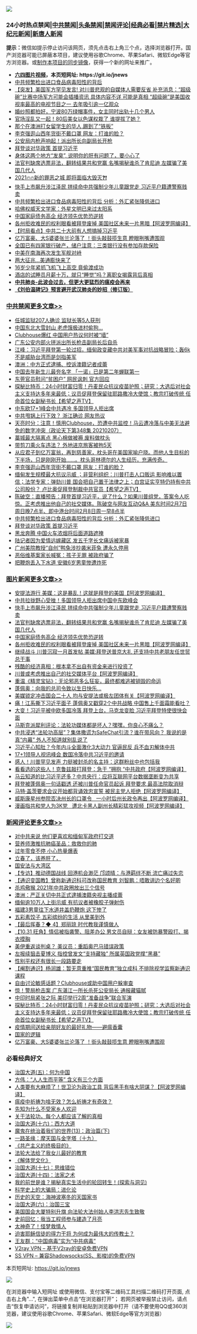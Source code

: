![](https://raw.githubusercontent.com/fqnews/bnews/master/64photo/fqnews-qr.jpg)

<div id="tt">
<h3>24小时热点禁闻|<a href="#%E4%B8%AD%E5%85%B1%E7%A6%81%E9%97%BB%E6%9B%B4%E5%A4%9A%E6%96%87%E7%AB%A0">中共禁闻</a>|<a href="#%E5%9B%BE%E7%89%87%E6%96%B0%E9%97%BB%E6%9B%B4%E5%A4%9A%E6%96%87%E7%AB%A0">头条禁闻</a>|<a href="#%E6%96%B0%E9%97%BB%E8%AF%84%E8%AE%BA%E6%9B%B4%E5%A4%9A%E6%96%87%E7%AB%A0">禁闻评论|<a href="#%E5%BF%85%E7%9C%8B%E7%BB%8F%E5%85%B8%E5%A5%BD%E6%96%87">经典必看|<a href="/video.md#%E7%A6%81%E7%89%87%E7%B2%BE%E9%80%89">禁片精选</a>|<a href="https://github.com/fqnews/djy/blob/master/gb/nf1351518.md#1">大纪元新闻</a>|<a href="https://github.com/fqnews/ntdtv/blob/master/gb/prog204.md#1">新唐人新闻</a></h3>
<div><b>提示：</b>微信如提示停止访问该网页，须先点击右上角三个点，选择浏览器打开。国产浏览器可能已屏蔽本项目，建议使用谷歌Chrome、苹果Safari、微软Edge等官方浏览器。或<a href="https://github.com/fqnews/bnews/blob/master/%E5%88%B6%E4%BD%9Cgit%E7%A6%81%E9%97%BB%E9%95%9C%E5%83%8F.md">制作本项目的同步镜像</a>，获得一个新的网址来推广。</div>
<ul>
<li><b><a href="http://d1.bdrive.tk/64.mp4" target="_blank">六四图片视频</a>，本页短网址: https://git.io/jnews</b></li>
<li><a href="/cbnews/20210207/1483355.md">中共频繁检出进口食品病毒阳性的背后</a></li>
<li><a href="/bannedvideo/20210208/1483471.md">【突发】美国军方罕见发言! 对川普悲观的自媒体人需要反省  补充消息：“超级碗”比赛中场军方可能会插播资讯 具体内容不详 可能是真相  “超级碗”是美国收视率最高的电视节目之一 去年吸引逾一亿观众</a></li>
<li><a href="/lifebaike/20210208/1483523.md">婚纱照都拍好，宁波80万绿帽事件，女主同时出轨十几个男人</a></li>
<li><a href="/comments/20210208/1483394.md">官场淫乱又一起！80后美女以色谋权栽了 谁提拔了她？</a></li>
<li><a href="/lifebaike/20210207/1483304.md">那个在澳洲打女留学生的华人,踢到了“铁板”</a></li>
<li><a href="/cbnews/20210208/1483551.md">李克强逛山西年货街不戴口罩 网友：打谁的脸？</a></li>
<li><a href="/cnnews/20210208/1483588.md">公安局内枪声响起！派出所长向副局长开枪</a></li>
<li><a href="/cbnews/20210208/1483477.md">拜登谈对华政策 首提习近平</a></li>
<li><a href="/comments/20210207/1483317.md">身体这两个地方“发臭”, 说明你的肝有问题了，要小心了</a></li>
<li><a href="/topimagenews/20210208/1483582.md">法官判缺席选票非法，翻转结果共和党赢 名嘴揭秘谁杀了肯尼迪 左媒骗了美国几代人</a></li>
<li><a href="/comments/20210208/1483412.md">2021🔥🔥新的罪恶之城 即将面临大毁灭❓❗</a></li>
<li><a href="/topimagenews/20210208/1483624.md">快手上市飙升涉江泽民 拼续命中共强制少年儿童跟党走 习近平户籍遭警察贱卖</a></li>
<li><a href="/cbnews/20210208/1483483.md">中共频繁检出进口食品病毒阳性的背后 分析：外汇紧张降低进口</a></li>
<li><a href="/cnnews/20210208/1483433.md">哈佛权威天文学家：外星文明已来过太阳系</a></li>
<li><a href="/topimagenews/20210208/1483459.md">中国家庭债务高企 经济领先优势恐逆转</a></li>
<li><a href="/topimagenews/20210207/1483351.md">各州拒收难民的权利眼看被拜登废掉 美国社区未来一片黑暗【阿波罗网编译】</a></li>
<li><a href="/comments/20210207/1483331.md">【时局看点】中共二十大前有人想搞掉习近平</a></li>
<li><a href="/comments/20210208/1483666.md">亿万富豪、大S婆婆张兰沦落了 ！街头敲鼓揽生意 瞪眼咧嘴遭围观</a></li>
<li><a href="/lifebaike/20210208/1483630.md">全国已有四家银行破产，储户注意：三类银行没有参加存款保险</a></li>
<li><a href="/headline/20210207/1483379.md">中美在南海再次发生军舰对峙</a></li>
<li><a href="/cnnews/20210208/1483557.md">两大征兆…美通膨快来了</a></li>
<li><a href="/headline/20210208/1483519.md">16岁少年紧抓飞机飞上高空 竟偷渡成功</a></li>
<li><a href="/funmedia/20210208/1483553.md">酒店的试睡员月薪十万，就只“睡觉”吗？离职女揭露背后真相</a></li>
<li><b><a href="/comments/20200211/1275071.md" target="_blank">中共肺炎-此波会过去，但更大更猛烈的瘟疫会再来</a></b></li>
<li><b><a href="/comments/20200207/1272816.md" target="_blank">《刘伯温碑记》预言避开武汉肺炎的妙招（修订版）</a></b></li>
</ul>
</div>

<div class="catlist">
<h3><a href="/cbnews/" target="_blank">中共禁闻</a><span><a href="/cbnews/" target="_blank" rel="nofollow">更多文章>></a></span></h3>
<ul>
<li><a href="/cbnews/20210208/1483791.md" target="_blank">任城监狱207人确诊 监狱长等5人获刑</a></li>
<li><a href="/cbnews/20210208/1483781.md" target="_blank">中国东北大雪封山 老虎饿极进村偷狗…</a></li>
<li><a href="/cbnews/20210208/1483760.md" target="_blank">Clubhouse爆红 中国用户热议何时被“墙”</a></li>
<li><a href="/cbnews/20210208/1483759.md" target="_blank">广东公安内部火拼派出所长枪击副局长后自杀</a></li>
<li><a href="/cbnews/20210208/1483757.md" target="_blank">江峰：习近平拜登第一轮过招，缅甸政变藏中共对美军事对抗战略冒险；轰6k不是威胁台湾而是剑指美军</a></li>
<li><a href="/cbnews/20210208/1483714.md" target="_blank">澳洲：中方正式逮捕、控诉澳籍记者成蕾</a></li>
<li><a href="/cbnews/20210208/1483713.md" target="_blank">中国去年新生儿最夯名字 「一诺」已是第二年蝉联第一</a></li>
<li><a href="/cbnews/20210208/1483691.md" target="_blank">东莞官员慰问“贫困户” 网民讽刺 官方回应</a></li>
<li><a href="/comments/20210208/1483687.md" target="_blank">探秘比特币：24小时财富归零！丹麦民众抗议疫苗护照；研究：大选后对社会主义支持达多年来最低；议员促拜登保留驻耶路撒冷大使馆；教宗打破传统 任命首位女副秘书长【希望之声TV】</a></li>
<li><a href="/cbnews/20210208/1483684.md" target="_blank">中东欧17+1峰会中共遇冷 多国领导人拒出席</a></li>
<li><a href="/cbnews/20210208/1483681.md" target="_blank">中共甩锅上行下效？ 浙江确诊 网友热议</a></li>
<li><a href="/cbnews/20210208/1483598.md" target="_blank">天亮时分：注意！慎用Clubhouse，恐遭中共监控！马云遭冷落与中美无法避免的数字冲突（政论天下第348集 20210207）</a></li>
<li><a href="/cbnews/20210208/1483584.md" target="_blank">藁城最大隔离点 黑心棉做被褥 废料做枕头</a></li>
<li><a href="/cbnews/20210208/1483583.md" target="_blank">带剪刀乘火车违法？ 外地进京旅客被拘5天</a></li>
<li><a href="/comments/20210208/1483564.md" target="_blank">从应君子到亿万富翁，再到慈善家，枕头哥在美国家喻户晓。而他人生目标的下半场，只是刚刚开始……。枕头哥林德尔的人生经历，充满传奇。</a></li>
<li><a href="/cbnews/20210208/1483551.md" target="_blank">李克强逛山西年货街不戴口罩 网友：打谁的脸？</a></li>
<li><a href="/comments/20210208/1483525.md" target="_blank">缅甸发生规模最大抗议示威 ；非营利组织：川普打击人口贩运 影响难以置信；法学专家：弹劾川普 国会把自己置于法律之上；白宫证实亨特仍持有中共公司股份？ 卢比奥促拜登制裁中共官员【希望之声TV】</a></li>
<li><a href="/cbnews/20210208/1483495.md" target="_blank">陈破空：直播预告：拜登首提习近平，说了什么？如果川普组党，答案令人吃惊。正考虑推出他自己的社交媒体。陈破空与网友互动Q&amp;A 美东时间2月7日周日晚7点半、即中港台时间2月8日周一早8点半</a></li>
<li><a href="/cbnews/20210208/1483483.md" target="_blank">中共频繁检出进口食品病毒阳性的背后 分析：外汇紧张降低进口</a></li>
<li><a href="/cbnews/20210208/1483477.md" target="_blank">拜登谈对华政策 首提习近平</a></li>
<li><a href="/cbnews/20210208/1483472.md" target="_blank">黑龙奔腾 中国火车浓烟将后面道路遮掩</a></li>
<li><a href="/cbnews/20210208/1483470.md" target="_blank">陆记者因为爱情远嫁藏区 发五千字长文痛诉被家暴</a></li>
<li><a href="/cbnews/20210208/1483469.md" target="_blank">广州美院教授“自创”鸭兔涉抄袭米菲兔 遭永久停用</a></li>
<li><a href="/cbnews/20210208/1483436.md" target="_blank">恶俗维基案家长喊冤：孩子无罪 被政府骗了</a></li>
<li><a href="/cbnews/20210208/1483427.md" target="_blank">把鞭炮丢入下水道 安徽6岁男童惨遭炸死</a></li>

</ul>
</div>
<div class="catlist">
<h3><a href="/topimagenews/" target="_blank">图片新闻</a><span><a href="/topimagenews/" target="_blank" rel="nofollow">更多文章>></a></span></h3>
<ul>
<li><a href="/topimagenews/20210208/1483724.md" target="_blank">安提法游行 美媒：这是暴乱！这就是拜登的美国【阿波罗网编译】</a></li>
<li><a href="/topimagenews/20210208/1483721.md" target="_blank">中共拉拢野心受挫！多国领导人拒出席中国中东欧峰会</a></li>
<li><a href="/topimagenews/20210208/1483624.md" target="_blank">快手上市飙升涉江泽民 拼续命中共强制少年儿童跟党走 习近平户籍遭警察贱卖</a></li>
<li><a href="/topimagenews/20210208/1483582.md" target="_blank">法官判缺席选票非法，翻转结果共和党赢 名嘴揭秘谁杀了肯尼迪 左媒骗了美国几代人</a></li>
<li><a href="/topimagenews/20210208/1483459.md" target="_blank">中国家庭债务高企 经济领先优势恐逆转</a></li>
<li><a href="/topimagenews/20210207/1483351.md" target="_blank">各州拒收难民的权利眼看被拜登废掉 美国社区未来一片黑暗【阿波罗网编译】</a></li>
<li><a href="/topimagenews/20210207/1483265.md" target="_blank">继续战斗 川普沉寂一月首发帖 美媒:拜登送普京大礼 还支持中共老朋友任世贸总干事</a></li>
<li><a href="/topimagenews/20210207/1483255.md" target="_blank">残酷的经济真相：根本拿不出自有资金来进行投资了</a></li>
<li><a href="/topimagenews/20210207/1483236.md" target="_blank">川普或考虑推出自己的社交媒体平台【阿波罗网编译】</a></li>
<li><a href="/comments/20210207/1483227.md" target="_blank">重温《精灵宝钻》：无论邪恶多么狂妄，最终都难逃被销毁的命运</a></li>
<li><a href="/topimagenews/20210207/1483181.md" target="_blank">蓬佩奥：向我的总司令致以生日快乐…</a></li>
<li><a href="/topimagenews/20210207/1483145.md" target="_blank">美媒锁定冲击国会二十人 均与安提法或极左团体有关【阿波罗网编译】</a></li>
<li><a href="/topimagenews/20210207/1483144.md" target="_blank">痛！江系撕下习近平面子 蓬佩奥又戳穿2个中共战略 中国售上千面霜能看吐？</a></li>
<li><a href="/topimagenews/20210207/1483099.md" target="_blank">大变！习近平被中欧多国冷落 拜登上台，马克龙变脸 习近平拜登特使很快会面</a></li>
<li><a href="/comments/20210207/1482940.md" target="_blank">马斯克派犀利评论：法轮功媒体都是坏人？嘿嘿，你良心不痛么？</a></li>
<li><a href="/comments/20210207/1483218.md" target="_blank">中共浸透“法轮功高层”？集体撒谎为SafeChat引流？谁在带风向？ 我说的是真“内幕”  外人不知道就别乱说了</a></li>
<li><a href="/topimagenews/20210207/1482968.md" target="_blank">习近平心知肚？今年内斗全面激化3大动力 官逼民反 兵不血刃解体中共</a></li>
<li><a href="/topimagenews/20210207/1482958.md" target="_blank">17+1领导人视讯峰会 数国冷落中共习近平的邀请</a></li>
<li><a href="/topimagenews/20210206/1482681.md" target="_blank">感人！川普罕见发声 力挺被封杀的名主持：这群粉丝中也包括我</a></li>
<li><a href="/topimagenews/20210206/1482679.md" target="_blank">看看选的这些人！克鲁兹敲打拜登：急于 &#8220;拥抱 &#8220;中共政府【阿波罗网编译】</a></li>
<li><a href="/topimagenews/20210206/1482626.md" target="_blank">马云知道的比习近平还多？中共央行：应将互联网平台数据垄断变为共享</a></li>
<li><a href="/topimagenews/20210206/1482318.md" target="_blank">拜登被蓬佩奥一句话戳透 还被川普任命官员起诉 拜登要求,最高法院取消辩</a></li>
<li><a href="/topimagenews/20210206/1482281.md" target="_blank">马特·盖茨要求会议开始都背诵效忠宣誓 被民主党人拒绝【阿波罗网编译】</a></li>
<li><a href="/topimagenews/20210205/1482180.md" target="_blank">威斯康星州参院否决州长的口罩令   一小时后州长政令再出【阿波罗网编译】</a></li>
<li><a href="/topimagenews/20210205/1482146.md" target="_blank">漫画指共和党人为3K党   遭北卡黑人副州长精彩猛攻视频【阿波罗网编译】</a></li>

</ul>
</div>
<div class="catlist">
<h3><a href="/comments/" target="_blank">新闻评论</a><span><a href="/comments/" target="_blank" rel="nofollow">更多文章>></a></span></h3>
<ul>
<li><a href="/comments/20210208/1483802.md" target="_blank">对中共来说 他们更喜欢和缅甸军政府打交道</a></li>
<li><a href="/comments/20210208/1483798.md" target="_blank">营养师激推抗肺癌圣品：救救你的肺</a></li>
<li><a href="/comments/20210208/1483797.md" target="_blank">过年零食不停 小心热量爆表</a></li>
<li><a href="/comments/20210208/1483796.md" target="_blank">立春了，该养肝了，</a></li>
<li><a href="/comments/20210208/1483785.md" target="_blank">国安法与大湾区</a></li>
<li><a href="/comments/20210208/1483784.md" target="_blank">【专访】推动德国战线 回港机会渺茫 邝颂晴：与港羁绊不断 流亡痛过失恋</a></li>
<li><a href="/comments/20210208/1483783.md" target="_blank">【通识变国教】曾称新通识科可改称国民教育 刘智鹏：唔敢讲边个名好啲</a></li>
<li><a href="/comments/20210208/1483776.md" target="_blank">杀鸡儆猴 2021年中共政圈放出三个信号</a></li>
<li><a href="/comments/20210208/1483774.md" target="_blank">澳洲：严正关切中共正式逮捕澳籍央视主播成蕾</a></li>
<li><a href="/comments/20210208/1483773.md" target="_blank">缅甸逾10万人上街示威 有抗议者被橡胶子弹射伤</a></li>
<li><a href="/comments/20210208/1483771.md" target="_blank">福建3男童往下水道井盖扔鞭炮 这下惨了</a></li>
<li><a href="/comments/20210208/1483770.md" target="_blank">五彩素饺子 五彩缤纷的生活 从里美到外</a></li>
<li><a href="/comments/20210208/1483745.md" target="_blank">【最后挥春？◆ 4】郑丽琼 时代教我谨慎做人</a></li>
<li><a href="/comments/20210208/1483744.md" target="_blank">【10.31 旺角】情侣被指袭警、阻差办公 男文员自辩：女友被防暴警殴打、揭衣摸胸</a></li>
<li><a href="/comments/20210208/1483706.md" target="_blank">美伊重返谈判桌？ 美议员：重蹈奥巴马错误政策</a></li>
<li><a href="/comments/20210208/1483701.md" target="_blank">左报续狙击夏博义 指控曾发文“支持藏独” 所属英国政党撑“黑暴”</a></li>
<li><a href="/comments/20210208/1483700.md" target="_blank">性别平权还有很长一段路要走</a></li>
<li><a href="/comments/20210208/1483699.md" target="_blank">【阉割通识】杨润雄：暂无意重推“国民教育”独立成科 不排除视学监察新通识课程</a></li>
<li><a href="/comments/20210208/1483698.md" target="_blank">自由讨论敏感话题？Clubhouse或助中国用户躲审查</a></li>
<li><a href="/comments/20210208/1483697.md" target="_blank">惊！警局枪击案 广东湛江一所长杀死公安局长 通报藏猫腻</a></li>
<li><a href="/comments/20210208/1483695.md" target="_blank">中印时局紧张之际 美印举行2周“准备战争”联合军演</a></li>
<li><a href="/comments/20210208/1483687.md" target="_blank">探秘比特币：24小时财富归零！丹麦民众抗议疫苗护照；研究：大选后对社会主义支持达多年来最低；议员促拜登保留驻耶路撒冷大使馆；教宗打破传统 任命首位女副秘书长【希望之声TV】</a></li>
<li><a href="/comments/20210208/1483686.md" target="_blank">疫情期间送给亲朋好友的最好礼物——避瘟香囊</a></li>
<li><a href="/comments/20210208/1483667.md" target="_blank">国家的逻辑</a></li>
<li><a href="/comments/20210208/1483666.md" target="_blank">亿万富豪、大S婆婆张兰沦落了 ！街头敲鼓揽生意 瞪眼咧嘴遭围观</a></li>

</ul>
</div>

<div class="catlist">
<h3>必看经典好文</h3>
<ul>
<li><a href="/cbnews/20180311/913065.md" target="_blank">治国大道(五)：何为中国</a></li>
<li><a href="/comments/20200720/1363377.md" target="_blank">方伟：“人人生而平等” 含义有三个方面</a></li>
<li><a href="/cnnews/20201226/1455352.md" target="_blank">人类要有大麻烦了！世卫沦为政治工具 背后黑手有啥大阴谋？【阿波罗网编译】</a></li>
<li><a href="/comments/20200502/1322275.md" target="_blank">瘟疫中祈祷为啥无效？怎么祈祷才有奇效？</a></li>
<li><a href="/comments/20200620/1346848.md" target="_blank">先知为什么不受家乡人欢迎</a></li>
<li><a href="/topimagenews/20161125/619230.md" target="_blank">关于法轮功，每个人都应该了解的真相</a></li>
<li><a href="/comments/20201110/1428663.md" target="_blank">治国大道(十六)：西方大道</a></li>
<li><a href="/topimagenews/20180602/951960.md" target="_blank">魔鬼在统治着我们的世界(13)：政治篇(下)</a></li>
<li><a href="/topimagenews/20180327/919935.md" target="_blank">一路圣缘：摩天国与金字塔（十九）</a></li>
<li><a href="/bookwiki/20171120/858084.md" target="_blank">《共产主义的终极目的》</a></li>
<li><a href="/cbnews/20200516/1329218.md" target="_blank">法轮大法给了我女儿最好的教育</a></li>
<li><a href="/bookwiki/20130610/138400.md" target="_blank">《解体党文化》</a></li>
<li><a href="/comments/20201110/1428674.md" target="_blank">治国大道(十七)：思维错位</a></li>
<li><a href="/cbnews/20180320/916962.md" target="_blank">治国大道(十四)：法家之术</a></li>
<li><a href="/comments/20200715/1359453.md" target="_blank">我的前世是谁？揭秘真实生活中的轮回转生！(探索与洞见)</a></li>
<li><a href="/comments/20200605/783246.md" target="_blank">科学史上的大骗局：进化论</a></li>
<li><a href="/tculture/xiulian/20170318/732480.md" target="_blank">历史的天空：海神波塞冬的天国家书</a></li>
<li><a href="/cbnews/20180312/913459.md" target="_blank">治国大道(六)：治国三宝</a></li>
<li><a href="/comments/20200516/1329276.md" target="_blank">美国国会大厦特别升旗 向法轮大法创始人李洪志先生致敬</a></li>
<li><a href="/aomi/history/20141104/323033.md" target="_blank">史前回忆：我当工程师参与建造了月亮</a></li>
<li><a href="/ccpdope/20200907/1392129.md" target="_blank">太神奇了！怪梦救情人</a></li>
<li><a href="/comments/20200622/1346846.md" target="_blank">迫害耶稣信徒的得力干将  为何成为最伟大的传教士？</a></li>
<li><a href="/comments/20200318/1295755.md" target="_blank">王友群：“中国病毒”实为“中共病毒”</a></li>
<li><a href="/comments/20200112/1257608.md" target="_blank">V2ray VPN &#8211; 基于V2ray的安卓免费VPN</a></li>
<li><a href="/comments/20191231/1250654.md" target="_blank">SS VPN &#8211; 兼容Shadowsocks(SS、影梭)的免费VPN</a></li>

</ul>
</div>

本页短网址: https://git.io/jnews

![](https://raw.githubusercontent.com/fqnews/bnews/master/64photo/fqnews-qr.jpg)

在浏览器中输入短网址 或使用微信、支付宝等二维码工具扫描二维码打开页面, 点击右上角"...", 在弹出菜单中点击“在浏览器打开”； 若网页被举报禁止访问，请点击“恢复申请访问”，将链接复制并粘贴到浏览器中打开（请不要使用QQ或360浏览器，建议使用谷歌Chrome、苹果Safari、微软Edge等官方浏览器）

![](https://raw.githubusercontent.com/fqnews/bnews/master/64photo/wx.jpg)